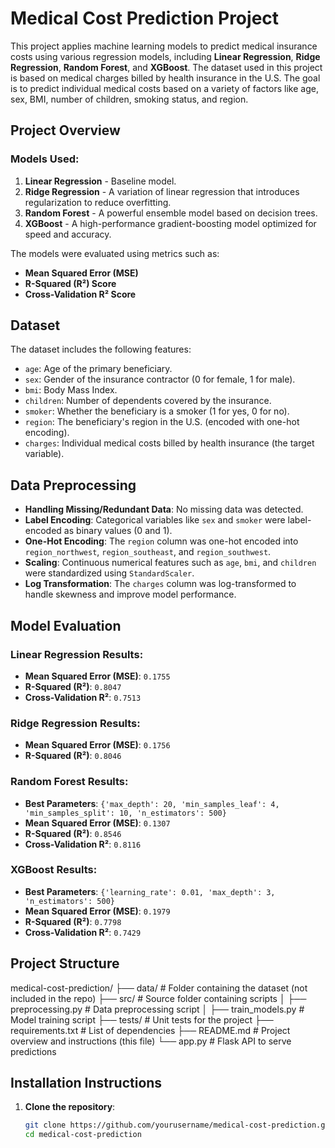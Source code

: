 # Medical Cost Prediction Project

This project applies machine learning models to predict medical insurance costs using various regression models, including **Linear Regression**, **Ridge Regression**, **Random Forest**, and **XGBoost**. The dataset used in this project is based on medical charges billed by health insurance in the U.S. The goal is to predict individual medical costs based on a variety of factors like age, sex, BMI, number of children, smoking status, and region.

## Project Overview

### Models Used:
1. **Linear Regression** - Baseline model.
2. **Ridge Regression** - A variation of linear regression that introduces regularization to reduce overfitting.
3. **Random Forest** - A powerful ensemble model based on decision trees.
4. **XGBoost** - A high-performance gradient-boosting model optimized for speed and accuracy.

The models were evaluated using metrics such as:
- **Mean Squared Error (MSE)**
- **R-Squared (R²) Score**
- **Cross-Validation R² Score**

## Dataset

The dataset includes the following features:
- `age`: Age of the primary beneficiary.
- `sex`: Gender of the insurance contractor (0 for female, 1 for male).
- `bmi`: Body Mass Index.
- `children`: Number of dependents covered by the insurance.
- `smoker`: Whether the beneficiary is a smoker (1 for yes, 0 for no).
- `region`: The beneficiary's region in the U.S. (encoded with one-hot encoding).
- `charges`: Individual medical costs billed by health insurance (the target variable).

## Data Preprocessing

- **Handling Missing/Redundant Data**: No missing data was detected.
- **Label Encoding**: Categorical variables like `sex` and `smoker` were label-encoded as binary values (0 and 1).
- **One-Hot Encoding**: The `region` column was one-hot encoded into `region_northwest`, `region_southeast`, and `region_southwest`.
- **Scaling**: Continuous numerical features such as `age`, `bmi`, and `children` were standardized using `StandardScaler`.
- **Log Transformation**: The `charges` column was log-transformed to handle skewness and improve model performance.

## Model Evaluation

### Linear Regression Results:
- **Mean Squared Error (MSE)**: `0.1755`
- **R-Squared (R²)**: `0.8047`
- **Cross-Validation R²**: `0.7513`

### Ridge Regression Results:
- **Mean Squared Error (MSE)**: `0.1756`
- **R-Squared (R²)**: `0.8046`

### Random Forest Results:
- **Best Parameters**: `{'max_depth': 20, 'min_samples_leaf': 4, 'min_samples_split': 10, 'n_estimators': 500}`
- **Mean Squared Error (MSE)**: `0.1307`
- **R-Squared (R²)**: `0.8546`
- **Cross-Validation R²**: `0.8116`

### XGBoost Results:
- **Best Parameters**: `{'learning_rate': 0.01, 'max_depth': 3, 'n_estimators': 500}`
- **Mean Squared Error (MSE)**: `0.1979`
- **R-Squared (R²)**: `0.7798`
- **Cross-Validation R²**: `0.7429`

## Project Structure
medical-cost-prediction/ ├── data/ # Folder containing the dataset (not included in the repo) ├── src/ # Source folder containing scripts │ ├── preprocessing.py # Data preprocessing script │ ├── train_models.py # Model training script ├── tests/ # Unit tests for the project ├── requirements.txt # List of dependencies ├── README.md # Project overview and instructions (this file) └── app.py # Flask API to serve predictions


## Installation Instructions

1. **Clone the repository**:

   ```bash
   git clone https://github.com/yourusername/medical-cost-prediction.git
   cd medical-cost-prediction
